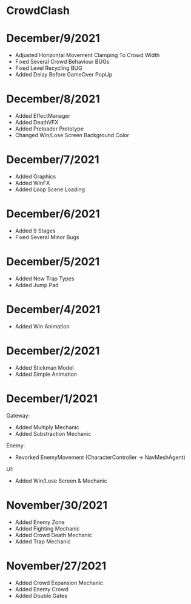# CrowdClash

# December/9/2021

- Adjusted Horizontal Movement Clamping To Crowd Width
- Fixed Several Crowd Behaviour BUGs
- Fixed Level Recycling BUG
- Added Delay Before GameOver PopUp

# December/8/2021

- Added EffectManager
- Added DeathVFX
- Added Preloader Prototype
- Changed Win/Lose Screen Background Color

# December/7/2021

- Added Graphics
- Added WinFX
- Added Loop Scene Loading

# December/6/2021

- Added 9 Stages
- Fixed Several Minor Bugs

# December/5/2021

- Added New Trap Types
- Added Jump Pad

# December/4/2021

- Added Win Animation

# December/2/2021

- Added Stickman Model
- Added Simple Animation

# December/1/2021

Gateway:
- Added Multiply Mechanic 
- Added Substraction Mechanic

Enemy:
- Revorked EnemyMovement (CharacterController -> NavMeshAgent)

UI:
- Added Win/Lose Screen & Mechanic

# November/30/2021

- Added Enemy Zone
- Added Fighting Mechanic
- Added Crowd Death Mechanic
- Added Trap Mechanic

# November/27/2021

- Added Crowd Expansion Mechanic
- Added Enemy Crowd
- Added Double Gates